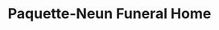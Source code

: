 ---
title: "Paquette-Neun Funeral Home"
url: /northfield/paquette-neun-funeral-home/
shop: Bestattungen
---